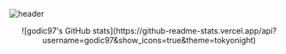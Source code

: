 ![header](https://capsule-render.vercel.app/api?type=soft&color=auto&height=150&section=header&text=In-Cheol%20Shin&fontSize=70&animation=twinkling)

<div align="center">
![godic97's GitHub stats](https://github-readme-stats.vercel.app/api?username=godic97&show_icons=true&theme=tokyonight)
</div>
